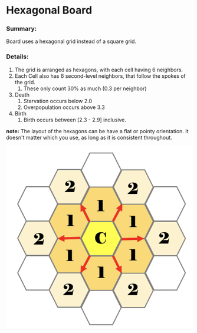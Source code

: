 # Hexagonal Board

### Summary:

Board uses a hexagonal grid instead of a square grid.


### Details:

1. The grid is arranged as hexagons, with each cell having 6 neighbors.
1. Each Cell also has 6 second-level neighbors, that follow the spokes of the grid.
    1. These only count 30% as much (0.3 per neighbor)
1. Death
    1. Starvation occurs below 2.0
    1. Overpopulation occurs above 3.3
1. Birth 
    1. Birth occurs between [2.3 - 2.9] inclusive. 

**note:** The layout of the hexagons can be have a flat or pointy orientation. It doesn't matter which you use, as long as it is consistent throughout. 

![image](images/hexagonal_board.png)

